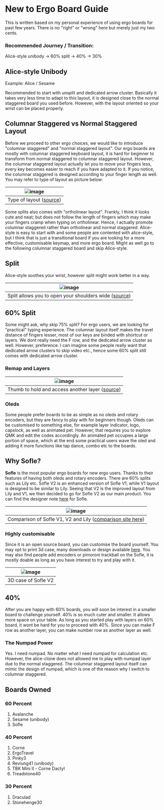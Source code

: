 # New to Ergo Board Guide

This is written based on my personal experience of using ergo boards for past few years. There is no "right" or "wrong" here but merely just my two cents.

### **Recommended Journey / Transition:**

Alice-style unibody -> 60% split -> 40% -> 30%

## Alice-style Unibody 
Example: Alice / Sesame

Recommended to start with unsplit and dedicated arrow cluster. Basically it takes very less time to adapt to this layout, it is designed close to the normal staggered board you used before. However, with the layout oriented so your wrist can be placed properly. 


## Columnar Staggered vs Normal Staggered Layout

Before we proceed to other ergo choices, we would like to introduce "columnar staggered" and "normal staggered layout". Our ergo boards are mostly with columnar staggered keyboard layout, it is hard for beginner to transform from normal staggered to columnar staggered layout. However, the columnar staggered layout actually let you to move your fingers less, every key becomes easier to reach if you have adapted to it. If you notice, the columnar staggered is designed according to your finger length as well. You may refer to type of layout as picture below:

|![image](https://user-images.githubusercontent.com/79617315/158500173-1bc7953d-ea5c-4ba7-9908-6edb013a336e.png)|
|:--:|
| Type of layout ([source](https://deskthority.net/wiki/Staggering))

Some splits also comes with "ortholinear layout". Frankly, I think it looks cute and neat; but does not follow the length of fingers which may make your fingers cramp when typing on ortholinear. Hence, I actually promote columnar staggered rather than ortholinear and normal staggered. Alice-style is easy to start with and some people are contented with alice-style, but I think that is just a transitional board if you are looking for a more effective, customisable keymap, and more ergo board. Might as well go to the following columnar staggered board and skip Alice-style.

## Split
Alice-style soothes your wrist, however split might work better in a way. 

|![image](https://user-images.githubusercontent.com/79617315/158502558-65431359-d110-47e9-be5b-89fd289f5c14.png)|
|:--:|
|Split allows you to open your shoulders wide ([source](https://ergodox-ez.com/pages/getting-started))|



## 60% Split
Some might ask, why skip 75% split? For ergo users, we are looking for "practical" typing experience. The columnar layout itself makes the travel distance of fingers lesser, most of our keys are binded with shortcut or layers. We dont really need the F row, and the dedicated arrow cluster as well. However, preference. I can imagine some people really want that dedicated arrow clusters to skip video etc., hence some 60% split still comes with dedicated arrow cluster. 

### Remap and Layers

|![image](https://user-images.githubusercontent.com/79617315/158501928-2ee7aaa9-47f9-4205-86c7-1dee82ea5ef8.png)|
|:--:|
| Thumb to hold and access another layer ([source](https://ergodox-ez.com/pages/getting-started))|

### Oleds
Some people prefer boards to be as simple as no oleds and rotary encoders, but they are fancy to play with for beginners though. Oleds can be customised to something else, for example layer indicator, logo, capslock, as well as animated pet. However, that requires you to explore QMK and edit the codes accordingly. An animated pet occupies a large portion of space, which at the end some practical users wave the oled and adding it more functions like tap dance, combo etc to the boards. 

## Why Sofle? 
**Sofle** is the most popular ergo boards for new ergo users. Thanks to their features of having both oleds and rotary encoders. There are 60% splits such as Lily etc. Sofle V2 is an enhanced version of Sofle V1, while V1 layout is designed to be similar to Lily. Seeing that V2 is the improved layout from Lily and V1, we then decided to go for Sofle V2 as our main product. You can find the designer note [here](https://josef-adamcik.cz/electronics/soflekeyboard-evolving.html) for Sofle.

|![image](https://user-images.githubusercontent.com/79617315/158503123-0615f927-95e6-4ca3-b5a8-33e1a971456d.png)|
|:--:|
| Comparison of Sofle V1, V2 and Lily ([comparison site here](https://compare.splitkb.com/))|

### Highly customisable 
Since it is an open source board, you can customise the board yourself. You may opt to print 3d case, many downloads or design available [here](https://www.thingiverse.com/search?q=sofle+v2&type=things&sort=relevant). You may also find people add encoders or pimoroni trackball on the Sofle, it is mostly doable as long as you have interest to try and play with it. 

|![image](https://user-images.githubusercontent.com/79617315/158503794-2004b18d-05b4-4364-bfa7-c3b16707c6ce.png)|
|:--:|
|3D case of Sofle V2 |

## 40% 

After you are happy with 60% boards, you will soon be interest in a smaller board to challenge yourself. 40% is so much cuter and smaller. It allows more space on your table. As long as you started play with layers on 60% board, it wont be hard for you to proceed with 40%. Since you can make F row as another layer, you can make number row as another layer as well. 

### The Numpad Power
Yes. I need numpad. No matter what I need numpad for calculation etc. However, the alice-clone does not allowed me to play with numpad layer due to the normal staggered. The columnar staggered layout itself can mimic the design of numpad, which is one of the reason why I switch to columnar staggered. 



## Boards Owned

### 60 Percent
1. Avalanche 
2. Sesame (unibody)
3. Sofle 

### 40 Percent
1. Corne
2. ErgoTravel
3. Pinky3
4. Reviung41 (unibody)
5. TBK Mini II - Corne Dactyl
6. Treadstone40

### 30 Percent
1. Draculad
2. Stonehenge30

